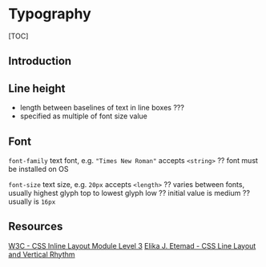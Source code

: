 # Typography

[TOC]


<!-- ToDo: finish -->

## Introduction



## Line height

- length between baselines of text in line boxes ???
- specified as multiple of font size value



## Font

<!-- ToDo: finish -->

`font-family`
text font, e.g. `"Times New Roman"`
accepts `<string>` ??
font must be installed on OS

`font-size`
text size, e.g. `20px`
accepts `<length>` ??
varies between fonts, usually highest glyph top to lowest glyph low ??
initial value is medium ?? usually is `16px`



## Resources

[W3C - CSS Inline Layout Module Level 3](https://www.w3.org/TR/css-inline-3)
[Elika J. Etemad - CSS Line Layout and Vertical Rhythm](https://www.youtube.com/watch?v=OtlGo48iTOk)